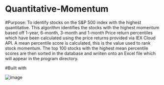 # Quantitative-Momentum


#Purpose:
To identify stocks on the S&P 500 index with the highest quantitative. This algorithm identifies the stocks with the highest momentum based off 1-year, 6-month, 3-month and 1-month Price return percentiles which have been calculated using the price returns provided via IEX Cloud API. A mean percentile score is calculated, this is the value used to rank stock momentum. The top 100 stocks with the highest mean percentile scores are then sorted in the database and wriiten onto an Excel file which will appear in the program directory.


#Built with 



![image](https://user-images.githubusercontent.com/49504460/128783133-df34fd74-e23e-4d6e-b93d-b93bfe1bcc01.png)

